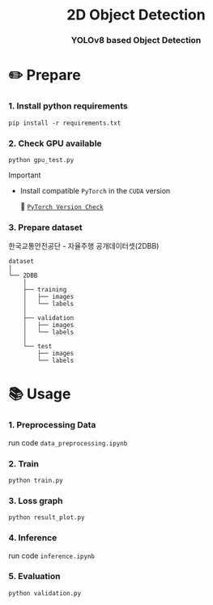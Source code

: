 <div align="center">

# 2D Object Detection

### YOLOv8 based Object Detection

</div>

# ✏️ Prepare
### 1. Install python requirements

```shell
pip install -r requirements.txt
```

### 2. Check GPU available

```shell
python gpu_test.py
```

> [!Important]
> - Install compatible `PyTorch` in the `CUDA` version
> 
>     🚀 [`PyTorch Version Check`](https://pytorch.org/get-started/previous-versions/)

### 3. Prepare dataset
    
한국교통안전공단 - 자율주행 공개데이터셋(2DBB)

``` shell
dataset
│
└── 2DBB
    │
    ├── training
    │   ├── images
    │   └── labels
    │
    ├── validation
    │   ├── images
    │   └── labels
    │
    └── test
        ├── images
        └── labels
```

# 📚 Usage
### 1. Preprocessing Data
run code `data_preprocessing.ipynb`

### 2. Train
```shell
python train.py
```

### 3. Loss graph
```shell
python result_plot.py
```

### 4. Inference
run code `inference.ipynb`

### 5. Evaluation
```shell
python validation.py
```
